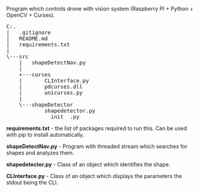 Program which controls drone with vision system (Raspberry PI + Python + OpenCV + Curses).

<pre>
C:.
|   .gitignore
|   README.md
|   requirements.txt
|   
\---src
    |   shapeDetectNav.py
    |   
    +---curses
    |       CLInterface.py
    |       pdcurses.dll
    |       unicurses.py
    |       
    \---shapeDetector
            shapedetector.py
            __init__.py
</pre>
          
**requirements.txt** - the list of packages required to run this. Can be used with pip to install automatically.

**shapeDetectNav.py** - Program with threaded stream which searches for shapes and analyzes them.

**shapedetector.py** - Class of an object which identifies the shape.

**CLInterface.py** - Class of an object which displays the parameters the stdout being the CLI.
